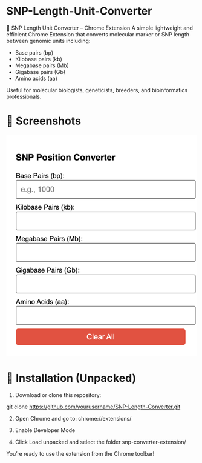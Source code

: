 # SNP-Length-Unit-Converter
🧬 SNP Length Unit Converter – Chrome Extension
A simple lightweight and efficient Chrome Extension that converts molecular marker or SNP length between genomic units including:

- Base pairs (bp) 
- Kilobase pairs (kb)
- Megabase pairs (Mb)
- Gigabase pairs (Gb)
- Amino acids (aa)

Useful for molecular biologists, geneticists, breeders, and bioinformatics professionals.

# 📸 Screenshots
![SNP Length Converter Screenshot](Screenshot.png)


# 🚀 Installation (Unpacked)

1. Download or clone this repository:

git clone https://github.com/yourusername/SNP-Length-Converter.git

2. Open Chrome and go to: chrome://extensions/

3. Enable Developer Mode

4. Click Load unpacked and select the folder snp-converter-extension/

You’re ready to use the extension from the Chrome toolbar!

